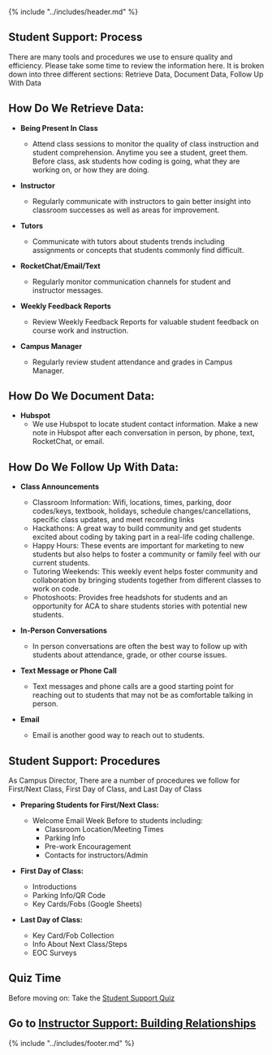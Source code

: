 {% include "../includes/header.md" %}

## Student Support: Process
There are many tools and procedures we use to ensure quality and efficiency. Please take some time to review the information here. It is broken down into three different sections: Retrieve Data, Document Data, Follow Up With Data

## How Do We Retrieve Data:

- **Being Present In Class**
    - Attend class sessions to monitor the quality of class instruction and student comprehension. Anytime you see a student, greet them. Before class, ask students how coding is going, what they are working on, or how they are doing. 


- **Instructor**
    - Regularly communicate with instructors to gain better insight into classroom successes as well as areas for improvement.


- **Tutors**
    - Communicate with tutors about students trends including assignments or concepts that students commonly find difficult.


- **RocketChat/Email/Text**
    - Regularly monitor communication channels for student and instructor messages. 


- **Weekly Feedback Reports**
    - Review Weekly Feedback Reports for valuable student feedback on course work and instruction. 


- **Campus Manager**
    - Regularly review student attendance and grades in Campus Manager.



## How Do We Document Data:

- **Hubspot** 
    - We use Hubspot to locate student contact information. Make a new note in Hubspot after each conversation in person, by phone, text, RocketChat, or email. 



## How Do We Follow Up With Data:

- **Class Announcements**
    - Classroom Information: Wifi, locations, times, parking, door codes/keys, textbook, holidays, schedule changes/cancellations, specific class updates, and meet recording links
    - Hackathons: A great way to build community and get students excited about coding by taking part in a real-life coding challenge. 
    - Happy Hours: These events are important for marketing to new students but also helps to foster a community or family feel with our current students.
    - Tutoring Weekends: This weekly event helps foster community and collaboration by bringing students together from different classes to work on code.
    - Photoshoots: Provides free headshots for students and an opportunity for ACA to share students stories with potential new students. 


- **In-Person Conversations**
    - In person conversations are often the best way to follow up with students about attendance, grade, or other course issues. 


- **Text Message or Phone Call**
    - Text messages and phone calls are a good starting point for reaching out to students that may not be as comfortable talking in person.


- **Email**
    - Email is another good way to reach out to students. 


## Student Support: Procedures

As Campus Director, There are a number of procedures we follow for First/Next Class, First Day of Class, and Last Day of Class

- **Preparing Students for First/Next Class:**
    - Welcome Email Week Before to students including:
        - Classroom Location/Meeting Times
        - Parking Info
        - Pre-work Encouragement
        - Contacts for instructors/Admin


- **First Day of Class:**
    - Introductions
    - Parking Info/QR Code
    - Key Cards/Fobs (Google Sheets)


- **Last Day of Class:** 
    - Key Card/Fob Collection
    - Info About Next Class/Steps 
    - EOC Surveys

## Quiz Time

Before moving on: Take the [Student Support Quiz]()

## Go to [Instructor Support: Building Relationships](../steps/instructorSupportBuildingRelationships.md)

{% include "../includes/footer.md" %}
